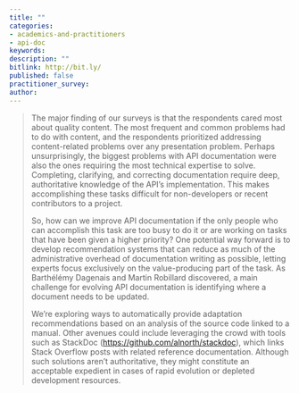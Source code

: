 ```yaml
---
title: ""
categories:
- academics-and-practitioners
- api-doc
keywords:
description: ""
bitlink: http://bit.ly/
published: false
practitioner_survey:
author:
---
```




> The major finding of our surveys is that the respondents cared most about quality content. The most frequent and common problems had to do with content, and the respondents prioritized addressing content-related problems over any presentation problem. Perhaps unsurprisingly, the biggest problems with API documentation were also the ones requiring the most technical expertise to solve. Completing, clarifying, and correcting documentation require deep, authoritative knowledge of the API’s implementation. This makes accomplishing these tasks difficult for non-developers or recent contributors to a project.  
>
> So, how can we improve API documentation if the only people who can accomplish this task are too busy to do it or are working on tasks that have been given a higher priority? One potential way forward is to develop recommendation systems that can reduce as much of the administrative overhead of documentation writing as possible, letting experts focus exclusively on the value-producing part of the task. As Barthélémy Dagenais and Martin Robillard discovered, a main challenge for evolving API documentation is identifying where a document needs to be updated.
>
> We’re exploring ways to automatically provide adaptation recommendations based on an analysis of the source code linked to a manual. Other avenues could include leveraging the crowd with tools such as StackDoc (https://github.com/alnorth/stackdoc), which links Stack Overflow posts with related reference documentation. Although such solutions aren’t authoritative, they might constitute an acceptable expedient in cases of rapid evolution or depleted development resources.
